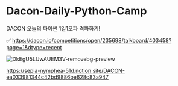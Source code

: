 # Dacon-Daily-Python-Camp
DACON 오늘의 파이썬 1일1오파 격파하기!

✅ https://dacon.io/competitions/open/235698/talkboard/403458?page=1&dtype=recent



![DkEgU5LUwAUEM3V-removebg-preview](https://user-images.githubusercontent.com/93955242/194445979-cbda06b1-956b-4308-9e53-94582028c473.png)

https://sepia-nymphea-51d.notion.site/DACON-ea033981344c42bd9886be628c83a947
